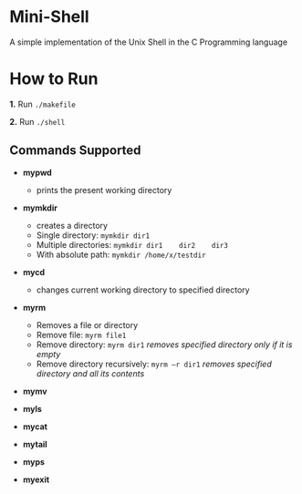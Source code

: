# Mini-Shell
A simple implementation of the Unix Shell in the C Programming language


# How to Run

**1.** Run ```./makefile```

**2.** Run ```./shell```


## Commands Supported

- **mypwd**
  - prints the present working directory 

- **mymkdir**
  - creates a directory 
  - Single directory: ```mymkdir dir1```
  - Multiple directories: ```mymkdir dir1    dir2    dir3```
  - With absolute path: ```mymkdir /home/x/testdir```

- **mycd**
  - changes current working directory to specified directory
  
- **myrm**
  - Removes a file or directory
  - Remove    file: ```myrm file1```
  - Remove    directory: ```myrm dir1``` *removes specified directory only if it is empty*
  - Remove    directory    recursively: ```myrm –r dir1```  *removes specified directory and all its contents*
  
- **mymv**

- **myls**

- **mycat**

- **mytail**

- **myps**

- **myexit**
